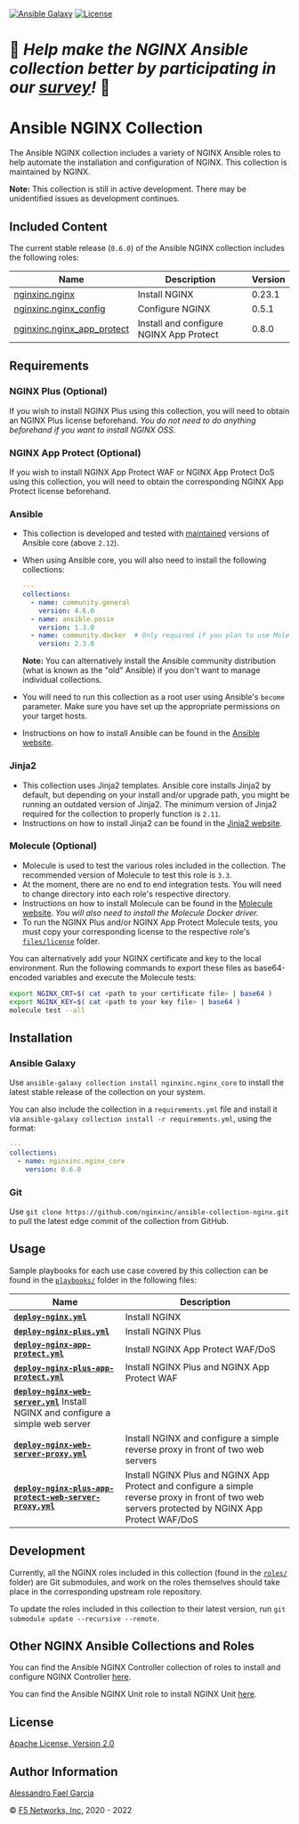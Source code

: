 [![Ansible Galaxy](https://img.shields.io/badge/galaxy-nginxinc.nginx__core-5bbdbf.svg)](https://galaxy.ansible.com/nginxinc/nginx_core)
[![License](https://img.shields.io/badge/License-Apache--2.0-blue.svg)](https://opensource.org/licenses/Apache-2.0)

# 👾 *Help make the NGINX Ansible collection better by participating in our [survey](https://forms.office.com/Pages/ResponsePage.aspx?id=L_093Ttq0UCb4L-DJ9gcUKLQ7uTJaE1PitM_37KR881UM0NCWkY5UlE5MUYyWU1aTUcxV0NRUllJSC4u)!* 👾

# Ansible NGINX Collection

The Ansible NGINX collection includes a variety of NGINX Ansible roles to help automate the installation and configuration of NGINX. This collection is maintained by NGINX.

**Note:** This collection is still in active development. There may be unidentified issues as development continues.

## Included Content

The current stable release (`0.6.0`) of the Ansible NGINX collection includes the following roles:

| Name | Description | Version |
| ---- | ----------- | ------- |
| [nginxinc.nginx](https://github.com/nginxinc/ansible-role-nginx) | Install NGINX | 0.23.1 |
| [nginxinc.nginx_config](https://github.com/nginxinc/ansible-role-nginx-config) | Configure NGINX | 0.5.1 |
| [nginxinc.nginx_app_protect](https://github.com/nginxinc/ansible-role-nginx-app-protect) | Install and configure NGINX App Protect | 0.8.0 |

## Requirements

### NGINX Plus (Optional)

If you wish to install NGINX Plus using this collection, you will need to obtain an NGINX Plus license beforehand. *You do not need to do anything beforehand if you want to install NGINX OSS.*

### NGINX App Protect (Optional)

If you wish to install NGINX App Protect WAF or NGINX App Protect DoS using this collection, you will need to obtain the corresponding NGINX App Protect license beforehand.

### Ansible

* This collection is developed and tested with [maintained](https://docs.ansible.com/ansible/devel/reference_appendices/release_and_maintenance.html) versions of Ansible core (above `2.12`).
* When using Ansible core, you will also need to install the following collections:

    ```yaml
    ---
    collections:
      - name: community.general
        version: 4.6.0
      - name: ansible.posix
        version: 1.3.0
      - name: community.docker  # Only required if you plan to use Molecule (see below)
        version: 2.3.0
    ```

    **Note:** You can alternatively install the Ansible community distribution (what is known as the "old" Ansible) if you don't want to manage individual collections.
* You will need to run this collection as a root user using Ansible's `become` parameter. Make sure you have set up the appropriate permissions on your target hosts.
* Instructions on how to install Ansible can be found in the [Ansible website](https://docs.ansible.com/ansible/latest/installation_guide/intro_installation.html#upgrading-ansible-from-version-2-9-and-older-to-version-2-10-or-later).

### Jinja2

* This collection uses Jinja2 templates. Ansible core installs Jinja2 by default, but depending on your install and/or upgrade path, you might be running an outdated version of Jinja2. The minimum version of Jinja2 required for the collection to properly function is `2.11`.
* Instructions on how to install Jinja2 can be found in the [Jinja2 website](https://jinja.palletsprojects.com/en/2.11.x/intro/#installation).

### Molecule (Optional)

* Molecule is used to test the various roles included in the collection. The recommended version of Molecule to test this role is `3.3`.
* At the moment, there are no end to end integration tests. You will need to change directory into each role's respective directory.
* Instructions on how to install Molecule can be found in the [Molecule website](https://molecule.readthedocs.io/en/latest/installation.html). *You will also need to install the Molecule Docker driver.*
* To run the NGINX Plus and/or NGINX App Protect Molecule tests, you must copy your corresponding license to the respective role's [`files/license`](https://github.com/nginxinc/ansible-role-nginx/blob/main/files/license/) folder.

You can alternatively add your NGINX certificate and key to the local environment. Run the following commands to export these files as base64-encoded variables and execute the Molecule tests:

```bash
export NGINX_CRT=$( cat <path to your certificate file> | base64 )
export NGINX_KEY=$( cat <path to your key file> | base64 )
molecule test --all
```

## Installation

### Ansible Galaxy

Use `ansible-galaxy collection install nginxinc.nginx_core` to install the latest stable release of the collection on your system.

You can also include the collection in a `requirements.yml` file and install it via `ansible-galaxy collection install -r requirements.yml`, using the format:

```yaml
---
collections:
  - name: nginxinc.nginx_core
    version: 0.6.0
```

### Git

Use `git clone https://github.com/nginxinc/ansible-collection-nginx.git` to pull the latest edge commit of the collection from GitHub.

## Usage

Sample playbooks for each use case covered by this collection can be found in the [`playbooks/`](https://github.com/nginxinc/ansible-collection-nginx/blob/main/playbooks/) folder in the following files:

| Name | Description |
| ---- | ----------- |
| **[`deploy-nginx.yml`](https://github.com/nginxinc/ansible-collection-nginx/blob/main/playbooks/deploy-nginx.yml)** | Install NGINX |
| **[`deploy-nginx-plus.yml`](https://github.com/nginxinc/ansible-collection-nginx/blob/main/playbooks/deploy-nginx-plus.yml)** | Install NGINX Plus |
| **[`deploy-nginx-app-protect.yml`](https://github.com/nginxinc/ansible-collection-nginx/blob/main/playbooks/deploy-nginx-app-protect.yml)** | Install NGINX App Protect WAF/DoS |
| **[`deploy-nginx-plus-app-protect.yml`](https://github.com/nginxinc/ansible-collection-nginx/blob/main/playbooks/deploy-nginx-plus-app-protect.yml)** | Install NGINX Plus and NGINX App Protect WAF |
| **[`deploy-nginx-web-server.yml`](https://github.com/nginxinc/ansible-collection-nginx/blob/main/playbooks/deploy-nginx-web-server.yml)**  Install NGINX and configure a simple web server |
| **[`deploy-nginx-web-server-proxy.yml`](https://github.com/nginxinc/ansible-collection-nginx/blob/main/playbooks/deploy-nginx-web-server-proxy.yml)** | Install NGINX and configure a simple reverse proxy in front of two web servers |
| **[`deploy-nginx-plus-app-protect-web-server-proxy.yml`](https://github.com/nginxinc/ansible-collection-nginx/blob/main/playbooks/deploy-nginx-plus-app-protect-web-server-proxy.yml)** | Install NGINX Plus and NGINX App Protect and configure a simple reverse proxy in front of two web servers protected by NGINX App Protect WAF/DoS |

## Development

Currently, all the NGINX roles included in this collection (found in the [`roles/`](https://github.com/nginxinc/ansible-collection-nginx/blob/main/roles/) folder) are Git submodules, and work on the roles themselves should take place in the corresponding upstream role repository.

To update the roles included in this collection to their latest version, run `git submodule update --recursive --remote`.

## Other NGINX Ansible Collections and Roles

You can find the Ansible NGINX Controller collection of roles to install and configure NGINX Controller [here](https://github.com/nginxinc/ansible-collection-nginx_controller).

You can find the Ansible NGINX Unit role to install NGINX Unit [here](https://github.com/nginxinc/ansible-role-nginx-unit).

## License

[Apache License, Version 2.0](https://github.com/nginxinc/ansible-collection-nginx/blob/main/LICENSE)

## Author Information

[Alessandro Fael Garcia](https://github.com/alessfg)

&copy; [F5 Networks, Inc.](https://www.f5.com/) 2020 - 2022
